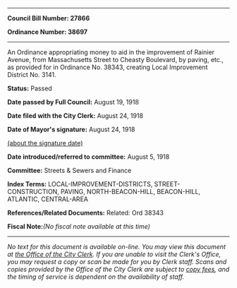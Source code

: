 

********

**Council Bill Number: 27866**
   
**Ordinance Number: 38697**
********

 An Ordinance appropriating money to aid in the improvement of Rainier Avenue, from Massachusetts Street to Cheasty Boulevard, by paving, etc., as provided for in Ordinance No. 38343, creating Local Improvement District No. 3141.

**Status:** Passed
   
**Date passed by Full Council:** August 19, 1918
   
**Date filed with the City Clerk:** August 24, 1918
   
**Date of Mayor's signature:** August 24, 1918
   
[(about the signature date)](/~public/approvaldate.htm)
   
   
   
**Date introduced/referred to committee:** August 5, 1918
   
**Committee:** Streets & Sewers and Finance
   
   
**Index Terms:** LOCAL-IMPROVEMENT-DISTRICTS, STREET-CONSTRUCTION, PAVING, NORTH-BEACON-HILL, BEACON-HILL, ATLANTIC, CENTRAL-AREA

**References/Related Documents:** Related: Ord 38343

**Fiscal Note:**_(No fiscal note available at this time)_
********

_No text for this document is available on-line. You may view this document at [the Office of the City Clerk](http://www.seattle.gov/leg/clerk/contactUs.htm). If you are unable to visit the Clerk's Office, you may request a copy or scan be made for you by Clerk staff. Scans and copies provided by the Office of the City Clerk are subject to [copy fees](http://clerk.seattle.gov/~public/clerkfees.htm), and the timing of service is dependent on the availability of staff._

